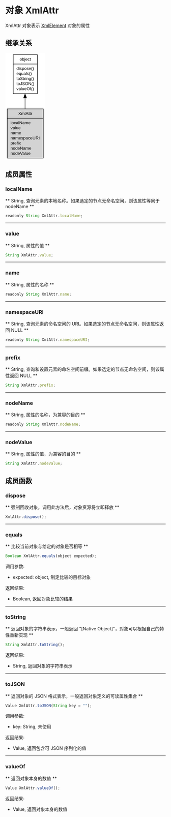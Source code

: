 # 对象 XmlAttr
XmlAttr 对象表示 [XmlElement](XmlElement.md) 对象的属性

## 继承关系
<div class="inherits"><svg width="93pt" height="252pt" viewBox="0.00 0.00 93.00 252.00" xmlns="http://www.w3.org/2000/svg" xmlns:xlink="http://www.w3.org/1999/xlink">
<g id="graph0" class="graph" transform="scale(1 1) rotate(0) translate(4 248)">
<title>%0</title>
<polygon fill="#ffffff" stroke="transparent" points="-4,4 -4,-248 89,-248 89,4 -4,4"/>
<!-- object -->
<g id="node1" class="node">
<title>object</title>
<g id="a_node1"><a xlink:href="object.md" xlink:title="object">
<polygon fill="#ffffff" stroke="transparent" points="14,-152 14,-244 71,-244 71,-152 14,-152"/>
<polygon fill="none" stroke="#000000" points="14.5,-222 14.5,-244 71.5,-244 71.5,-222 14.5,-222"/>
<text text-anchor="start" x="29.6625" y="-230" font-family="Helvetica,sans-Serif" font-size="10.00" fill="#000000">object</text>
<polygon fill="none" stroke="#000000" points="14.5,-152 14.5,-222 71.5,-222 71.5,-152 14.5,-152"/>
<text text-anchor="start" x="19.5" y="-208" font-family="Helvetica,sans-Serif" font-size="10.00" fill="#000000"> dispose()</text>
<text text-anchor="start" x="19.5" y="-196" font-family="Helvetica,sans-Serif" font-size="10.00" fill="#000000"> equals()</text>
<text text-anchor="start" x="19.5" y="-184" font-family="Helvetica,sans-Serif" font-size="10.00" fill="#000000"> toString()</text>
<text text-anchor="start" x="19.5" y="-172" font-family="Helvetica,sans-Serif" font-size="10.00" fill="#000000"> toJSON()</text>
<text text-anchor="start" x="19.5" y="-160" font-family="Helvetica,sans-Serif" font-size="10.00" fill="#000000"> valueOf()</text>
</a>
</g>
</g>
<!-- XmlAttr -->
<g id="node2" class="node">
<title>XmlAttr</title>
<g id="a_node2"><a xlink:title="XmlAttr">
<polygon fill="#d3d3d3" stroke="transparent" points="0,0 0,-116 85,-116 85,0 0,0"/>
<polygon fill="none" stroke="#000000" points=".5,-94 .5,-116 85.5,-116 85.5,-94 .5,-94"/>
<text text-anchor="start" x="26.6135" y="-102" font-family="Helvetica,sans-Serif" font-size="10.00" fill="#000000">XmlAttr</text>
<polygon fill="none" stroke="#000000" points=".5,0 .5,-94 85.5,-94 85.5,0 .5,0"/>
<text text-anchor="start" x="5.5" y="-80" font-family="Helvetica,sans-Serif" font-size="10.00" fill="#000000"> localName</text>
<text text-anchor="start" x="5.5" y="-68" font-family="Helvetica,sans-Serif" font-size="10.00" fill="#000000"> value</text>
<text text-anchor="start" x="5.5" y="-56" font-family="Helvetica,sans-Serif" font-size="10.00" fill="#000000"> name</text>
<text text-anchor="start" x="5.5" y="-44" font-family="Helvetica,sans-Serif" font-size="10.00" fill="#000000"> namespaceURI</text>
<text text-anchor="start" x="5.5" y="-32" font-family="Helvetica,sans-Serif" font-size="10.00" fill="#000000"> prefix</text>
<text text-anchor="start" x="5.5" y="-20" font-family="Helvetica,sans-Serif" font-size="10.00" fill="#000000"> nodeName</text>
<text text-anchor="start" x="5.5" y="-8" font-family="Helvetica,sans-Serif" font-size="10.00" fill="#000000"> nodeValue</text>
</a>
</g>
</g>
<!-- object&#45;&gt;XmlAttr -->
<g id="edge1" class="edge">
<title>object-&gt;XmlAttr</title>
<path fill="none" stroke="#000000" d="M42.5,-141.7612C42.5,-133.4172 42.5,-124.8016 42.5,-116.4142"/>
<polygon fill="#000000" stroke="#000000" points="39.0001,-141.7707 42.5,-151.7708 46.0001,-141.7708 39.0001,-141.7707"/>
</g>
</g>
</svg></div>

## 成员属性
        
### localName
** String, 查询元素的本地名称。如果选定的节点无命名空间，则该属性等同于 nodeName **
```JavaScript
readonly String XmlAttr.localName;
```

--------------------------
### value
** String, 属性的值 **
```JavaScript
String XmlAttr.value;
```

--------------------------
### name
** String, 属性的名称 **
```JavaScript
readonly String XmlAttr.name;
```

--------------------------
### namespaceURI
** String, 查询元素的命名空间的 URI。如果选定的节点无命名空间，则该属性返回 NULL **
```JavaScript
readonly String XmlAttr.namespaceURI;
```

--------------------------
### prefix
** String, 查询和设置元素的命名空间前缀。如果选定的节点无命名空间，则该属性返回 NULL **
```JavaScript
String XmlAttr.prefix;
```

--------------------------
### nodeName
** String, 属性的名称，为兼容的目的 **
```JavaScript
readonly String XmlAttr.nodeName;
```

--------------------------
### nodeValue
** String, 属性的值，为兼容的目的 **
```JavaScript
String XmlAttr.nodeValue;
```

## 成员函数
        
### dispose
** 强制回收对象，调用此方法后，对象资源将立即释放 **
```JavaScript
XmlAttr.dispose();
```

--------------------------
### equals
** 比较当前对象与给定的对象是否相等 **
```JavaScript
Boolean XmlAttr.equals(object expected);
```

调用参数:
* expected: object, 制定比较的目标对象

返回结果:
* Boolean, 返回对象比较的结果

--------------------------
### toString
** 返回对象的字符串表示，一般返回 "[Native Object]"，对象可以根据自己的特性重新实现 **
```JavaScript
String XmlAttr.toString();
```

返回结果:
* String, 返回对象的字符串表示

--------------------------
### toJSON
** 返回对象的 JSON 格式表示，一般返回对象定义的可读属性集合 **
```JavaScript
Value XmlAttr.toJSON(String key = "");
```

调用参数:
* key: String, 未使用

返回结果:
* Value, 返回包含可 JSON 序列化的值

--------------------------
### valueOf
** 返回对象本身的数值 **
```JavaScript
Value XmlAttr.valueOf();
```

返回结果:
* Value, 返回对象本身的数值

